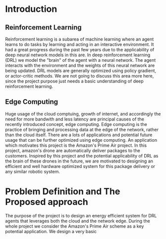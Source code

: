 # Introduction
## Reinforcement Learning
Reinforcement learning is a subarea of machine learning where an agent learns to do tasks by learning and acting in an interactive environment. It had a great progress during the past few years due to the applicability of deep neural network models in this are. In deep reinforcement learning (DRL) we model the "brain" of the agent with a neural network. The agent interacts with the environment and the weights of this neural network are being updated. DRL models are generally optimized using policy gradient, or actor-critic methods. We are not going to discuss this area more here, since the project purpose just needs a basic understanding of deep reinforcement learning.
## Edge Computing
Huge usage of the cloud comptuing, growth of internet, and accordingly the need for more bandwith and less latency are principal causes of the recently introduced concept, edge computing. Edge computing is the practice of bringing and processing data at the edge of the network, rather than the cloud itself. There are a lots of applications and potential future usage that can be further optimized using edge computing. An application which motivates this project is the Amazon's Prime Air project. In this project, amazon's drone are automatically deliver packages to the customers. Inspired by this project and the potential applicability of DRL as the brain of these drones in the future, we are motivated to designing an efficient and well hardware optimized system for this package delivery or any similar robotic system. 


# Problem Definition and The Proposed approach
The purpose of the project is to design an energy efficient system for DRL agents that leverages both the cloud and the network edge. During the whole project we consider the Amazon's Prime Air scheme as a key potential application.
We design a very basic
